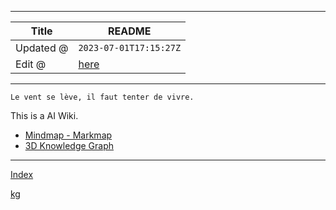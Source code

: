 -----

| Title     | README                                               |
| --------- | ---------------------------------------------------- |
| Updated @ | `2023-07-01T17:15:27Z`                               |
| Edit @    | [here](https://github.com/junxnone/aiwiki/issues/33) |

-----

`Le vent se lève,
‌‍‍‌‍​‌‌‍​‍‌‌‌‌​‌‌‍‍‍​‌‍‍‍‍​‌‍‍‍‍​‌‍‍‌‍​‌‌‍​‍‍‌‌‌​‌‌‍‍‍​‌‌‌‍‍​‌‍‍‍‍​‌‍‍‌‍​‌‌‍​‌‌‌‌‍​‌‌‍‌​‍‌‌‌‌​‍‍‍‍‍​‍‍‍​‍‌​‌​‌‌‌​‌‌‌‌​‌‌‍il
faut tenter de vivre.`

This is a AI Wiki.

  - [Mindmap -
    Markmap](https://junxnone.github.io/jstools/mdmarkmap?md=https://junxnone.github.io/aiwiki/_sidebar.md)
  - [3D Knowledge
    Graph](https://junxnone.github.io/jstools/3dkg/?json=https://junxnone.github.io/aiwiki/kg.json)

-----

[Index](_sidebar.md ":include")

[kg](https://junxnone.github.io/jstools/3dkg/?json=https://junxnone.github.io/aiwiki/kg.json ":include :type=iframe width=100% height=1000px")
